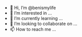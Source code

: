 - 👋 Hi, I’m @benismylife
- 👀 I’m interested in ...
- 🌱 I’m currently learning ...
- 💞️ I’m looking to collaborate on ...
- 📫 How to reach me ...

<!---
benismylife/benismylife is a ✨ special ✨ repository because its `README.md` (this file) appears on your GitHub profile.
You can click the Preview link to take a look at your changes.
--->
